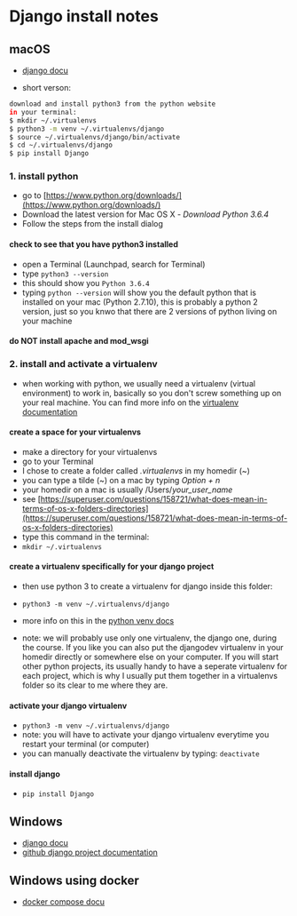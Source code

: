 # Django install notes

## macOS

* [django docu](https://docs.djangoproject.com/en/2.0/topics/install/)

* short verson:

~~~bash
download and install python3 from the python website
in your terminal:
$ mkdir ~/.virtualenvs
$ python3 -m venv ~/.virtualenvs/django 
$ source ~/.virtualenvs/django/bin/activate
$ cd ~/.virtualenvs/django
$ pip install Django
~~~

### 1. install python

* go to [https://www.python.org/downloads/](https://www.python.org/downloads/)
* Download the latest version for Mac OS X - *Download Python 3.6.4*
* Follow the steps from the install dialog

#### check to see that you have python3 installed

* open a Terminal (Launchpad, search for Terminal)
* type `python3 --version`
* this should show you `Python 3.6.4`
* typing `python --version` will show you the default python that is installed on your mac (Python 2.7.10), this is probably a python 2 version, just so you knwo that there are 2 versions of python living on your machine

#### do NOT install apache and mod_wsgi

### 2. install and activate a virtualenv

* when working with python, we usually need a virtualenv (virtual environment) to work in, basically so you don't screw something up on your real machine. You can find more info on the [virtualenv documentation](https://virtualenv.pypa.io/en/stable) 

#### create a space for your virtualenvs
* make a directory for your virtualenvs
* go to your Terminal
* I chose to create a folder called *.virtualenvs* in my homedir (~)
 * you can type a tilde (~) on a mac by typing *Option + n* 
 * your homedir on a mac is usually /Users/*your_user_name*
 * see [https://superuser.com/questions/158721/what-does-mean-in-terms-of-os-x-folders-directories](https://superuser.com/questions/158721/what-does-mean-in-terms-of-os-x-folders-directories) 
* type this command in the terminal: 
* `mkdir ~/.virtualenvs`

#### create a virtualenv specifically for your django project
* then use python 3 to create a virtualenv for django inside this folder:
* `python3 -m venv ~/.virtualenvs/django`
* more info on this in the [python venv docs](https://docs.python.org/3/library/venv.html)   

* note: we will probably use only one virtualenv, the django one, during the course. If you like you can also put the djangodev virtualenv in your homedir directly or somewhere else on your computer. If you will start other python projects, its usually handy to have a seperate virtualenv for each project, which is why I usually put them together in a virtualenvs folder so its clear to me where they are.

#### activate your django virtualenv

* `python3 -m venv ~/.virtualenvs/django`
* note: you will have to activate your django virtualenv everytime you restart your terminal (or computer)
*  you can manually deactivate the virtualenv by typing: `deactivate`

#### install django
* `pip install Django`

## Windows

* [django docu](https://docs.djangoproject.com/en/2.0/howto/windows/)
* [github django project documentation](https://github.com/django/django/blob/master/docs/howto/windows.txt)



## Windows using docker

* [docker compose docu](https://docs.docker.com/compose/django/)


